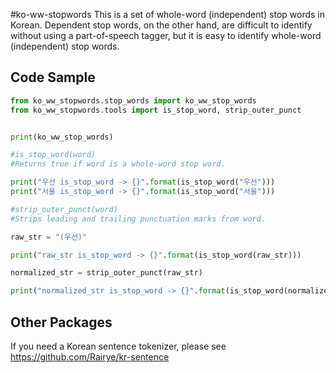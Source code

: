 #ko-ww-stopwords
This is a set of whole-word (independent) stop words in Korean. Dependent stop words, on the other hand, are difficult to identify without using a part-of-speech tagger, but it is easy to identify whole-word (independent) stop words.

## Code Sample
```python
from ko_ww_stopwords.stop_words import ko_ww_stop_words
from ko_ww_stopwords.tools import is_stop_word, strip_outer_punct


print(ko_ww_stop_words)

#is_stop_word(word)
#Returns true if word is a whole-word stop word.

print("우선 is_stop_word -> {}".format(is_stop_word("우선")))
print("서울 is_stop_word -> {}".format(is_stop_word("서울")))

#strip_outer_punct(word)
#Strips leading and trailing punctuation marks from word.

raw_str = "(우선)"

print("raw_str is_stop_word -> {}".format(is_stop_word(raw_str)))

normalized_str = strip_outer_punct(raw_str)

print("normalized_str is_stop_word -> {}".format(is_stop_word(normalized_str)))

```

## Other Packages

If you need a Korean sentence tokenizer, please see https://github.com/Rairye/kr-sentence
